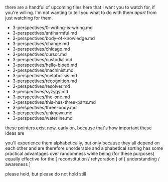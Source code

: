 there are a handful of upcoming files here that I want you to watch for, if you're willing. I'm not wanting to tell you what to do with them *apart* from just watching for them.

* 3-perspectives/0-writing-is-wiring.md
* 3-perspectives/antiharmful.md
* 3-perspectives/body-of-knowledge.md
* 3-perspectives/change.md
* 3-perspectives/chicago.md
* 3-perspectives/cursor.md
* 3-perspectives/custodial.md
* 3-perspectives/hello-biped.md
* 3-perspectives/machinist.md
* 3-perspectives/metabolisis.md
* 3-perspectives/recognition.md
* 3-perspectives/resolver.md
* 3-perspectives/syzygy.md
* 3-perspectives/the-one.md
* 3-perspectives/this-has-three-parts.md
* 3-perspectives/three-body.md
* 3-perspectives/unknown.md
* 3-perspectives/waterline.md

these pointers exist now, early on, because that's how important these ideas are

you'll experience them alphabetically, but only because they all depend on each other and are therefore unorderable and alphabetical sorting has some practical advantages over randomness while being (for these purposes) equally effective for the [ reconstitution / rehydration ] of [ understanding / awareness ]

please hold, but please do not hold still
